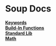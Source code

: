 # Soup Docs

**[Keywords](keywords.md)**
<br/>
**[Build-In Functions](functions.md)**
<br/>
**[Standard Lib](math.md)**
<br/>
**[Math](math.md)**
